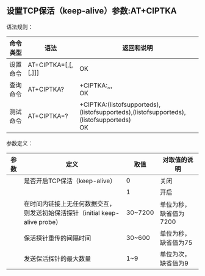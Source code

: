 ## 设置TCP保活（keep-alive）参数:AT+CIPTKA

语法规则：

| 命令类型 | 语法                                                         | 返回和说明                                                   |
| -------- | ------------------------------------------------------------ | ------------------------------------------------------------ |
| 设置命令 | AT+CIPTKA=<mode>[,<keepIdle>[,<keepInterval>[,<keepCount>]]] | OK                                                           |
| 查询命令 | AT+CIPTKA?                                                   | +CIPTKA:<mode>,<keepIdle>,<keepInterval>,<keepCount> <br>OK  |
| 测试命令 | AT+CIPTKA=?                                                  | +CIPTKA:(listofsupported<mode>s),(listofsupported<keepIdle>s),(listofsupported<keepInterval>s),(listofsupported<keepCount>s) <br>OK |

 

参数定义：

| 参数           | 定义                                                         | 取值    | 对取值的说明           |
| -------------- | ------------------------------------------------------------ | ------- | ---------------------- |
| <mode>         | 是否开启TCP保活（keep-alive）                                | 0       | 关闭                   |
|                |                                                              | 1       | 开启                   |
| <keepIdle>     | 在<keepIdle>时间内链接上无任何数据交互，则发送初始保活探针（initial keep-alive probe） | 30~7200 | 单位为秒，缺省值为7200 |
| <keepInterval> | 保活探针重传的间隔时间                                       | 30~600  | 单位为秒，缺省值为75   |
| <keepCount>    | 发送保活探针的最大数量                                       | 1~9     | 单位为次，缺省值为9    |
